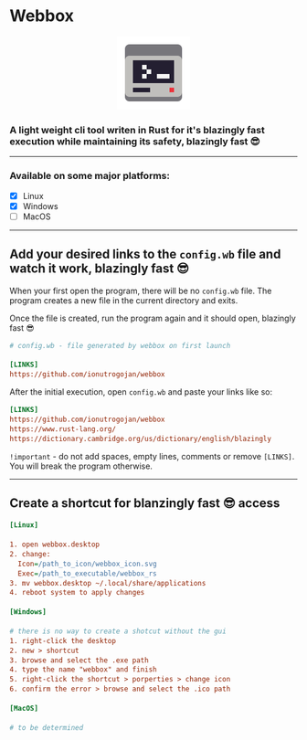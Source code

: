 # Webbox

<p align="center"><img src="https://raw.githubusercontent.com/ionutrogojan/webbox/65bc4cd2983f8891e8b000b1d178fe7531beb698/webbox_icon.svg" width="128px"/></p>

### A light weight cli tool writen in Rust for it's blazingly fast execution while maintaining its safety, blazingly fast 😎

---

### Available on some major platforms:

- [x] Linux
- [x] Windows
- [ ] MacOS

---

## Add your desired links to the `config.wb` file and watch it work, blazingly fast 😎

When your first open the program, there will be no `config.wb` file. The program creates a new file in the current directory and exits.

Once the file is created, run the program again and it should open, blazingly fast 😎

```ini
# config.wb - file generated by webbox on first launch

[LINKS]
https://github.com/ionutrogojan/webbox

```

After the initial execution, open `config.wb` and paste your links like so:

```ini
[LINKS]
https://github.com/ionutrogojan/webbox
https://www.rust-lang.org/
https://dictionary.cambridge.org/us/dictionary/english/blazingly
```

`!important` - do not add spaces, empty lines, comments or remove `[LINKS]`. You will break the program otherwise.

---

## Create a shortcut for blanzingly fast 😎 access

```ini
[Linux]

1. open webbox.desktop
2. change:
  Icon=/path_to_icon/webbox_icon.svg
  Exec=/path_to_executable/webbox_rs
3. mv webbox.desktop ~/.local/share/applications
4. reboot system to apply changes

[Windows]

# there is no way to create a shotcut without the gui
1. right-click the desktop
2. new > shortcut
3. browse and select the .exe path
4. type the name "webbox" and finish
5. right-click the shortcut > porperties > change icon
6. confirm the error > browse and select the .ico path

[MacOS]

# to be determined
```

